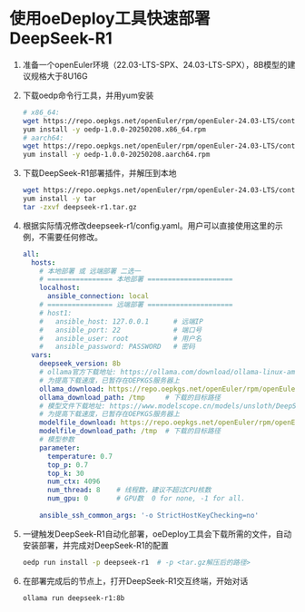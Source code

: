 
# 使用oeDeploy工具快速部署DeepSeek-R1

1. 准备一个openEuler环境（22.03-LTS-SPX、24.03-LTS-SPX），8B模型的建议规格大于8U16G

2. 下载oedp命令行工具，并用yum安装

   ````bash
   # x86_64:
   wget https://repo.oepkgs.net/openEuler/rpm/openEuler-24.03-LTS/contrib/oedp/x86_64/Packages/oedp-1.0.0-20250208.x86_64.rpm
   yum install -y oedp-1.0.0-20250208.x86_64.rpm
   # aarch64:
   wget https://repo.oepkgs.net/openEuler/rpm/openEuler-24.03-LTS/contrib/oedp/aarch64/Packages/oedp-1.0.0-20250208.aarch64.rpm
   yum install -y oedp-1.0.0-20250208.aarch64.rpm
   ````

3. 下载DeepSeek-R1部署插件，并解压到本地
   ````bash
   wget https://repo.oepkgs.net/openEuler/rpm/openEuler-24.03-LTS/contrib/oedp/2025.0330/deepseek-r1.tar.gz
   yum install -y tar
   tar -zxvf deepseek-r1.tar.gz
   ````

4. 根据实际情况修改deepseek-r1/config.yaml。用户可以直接使用这里的示例，不需要任何修改。

   ````yaml
   all:
     hosts:
       # 本地部署 或 远端部署 二选一
       # ================ 本地部署 =====================
       localhost:
         ansible_connection: local
       # ================ 远端部署 =====================
       # host1:
       #   ansible_host: 127.0.0.1      # 远端IP
       #   ansible_port: 22             # 端口号
       #   ansible_user: root           # 用户名
       #   ansible_password: PASSWORD   # 密码
     vars:
       deepseek_version: 8b
       # ollama官方下载地址: https://ollama.com/download/ollama-linux-amd64.tgz，注意区分amd64和arm64
       # 为提高下载速度，已暂存在OEPKGS服务器上
       ollama_download: https://repo.oepkgs.net/openEuler/rpm/openEuler-24.03-LTS/contrib/oedp/2025.0330/ollama-linux-amd64.tgz
       ollama_download_path: /tmp     # 下载的目标路径
       # 模型文件下载地址: https://www.modelscope.cn/models/unsloth/DeepSeek-R1-Distill-Llama-8B-GGUF/resolve/master/DeepSeek-R1-Distill-Llama-8B-Q4_K_M.gguf
       # 为提高下载速度，已暂存在OEPKGS服务器上
       modelfile_download: https://repo.oepkgs.net/openEuler/rpm/openEuler-24.03-LTS/contrib/oedp/2025.0330/DeepSeek-R1-Distill-Llama-8B-Q4_K_M.gguf
       modelfile_download_path: /tmp  # 下载的目标路径
       # 模型参数
       parameter:
         temperature: 0.7
         top_p: 0.7
         top_k: 30
         num_ctx: 4096
         num_thread: 8    # 线程数，建议不超过CPU核数
         num_gpu: 0       # GPU数  0 for none, -1 for all.
       
       ansible_ssh_common_args: '-o StrictHostKeyChecking=no'
   ````

5. 一键触发DeepSeek-R1自动化部署，oeDeploy工具会下载所需的文件，自动安装部署，并完成对DeepSeek-R1的配置
   ````bash
   oedp run install -p deepseek-r1  # -p <tar.gz解压后的路径>
   ````

6. 在部署完成后的节点上，打开DeepSeek-R1交互终端，开始对话
   ````bash
   ollama run deepseek-r1:8b
   ````
